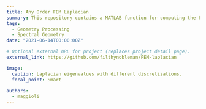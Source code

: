 ```yaml
---
title: Any Order FEM Laplacian
summary: This repository contains a MATLAB function for computing the Finite Element Method (FEM) discretization of the Laplace-Beltrami operator on triangular meshes. The discretization is parametric on the polynomial's order of the hat functions.
tags:
  - Geometry Processing
  - Spectral Geometry
date: "2021-06-14T00:00:00Z"

# Optional external URL for project (replaces project detail page).
external_link: https://github.com/filthynobleman/FEM-laplacian

image:
  caption: Laplacian eigenvalues with different discretizations.
  focal_point: Smart

authors:
  - maggioli
---
```

